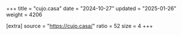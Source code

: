 +++
title = "cujo.casa"
date = "2024-10-27"
updated = "2025-01-26"
weight = 4206

[extra]
source = "https://cujo.casa/"
ratio = 52
size = 4
+++
